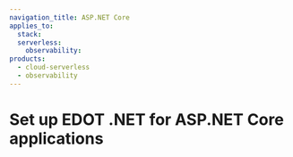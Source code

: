 ```yaml
---
navigation_title: ASP.NET Core
applies_to:
  stack:
  serverless:
    observability:
products:
  - cloud-serverless
  - observability
---
```


# Set up EDOT .NET for ASP.NET Core applications

